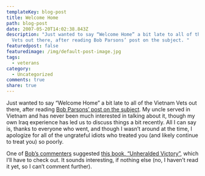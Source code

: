 ```yaml
---
templateKey: blog-post
title: Welcome Home
path: blog-post
date: 2007-05-20T14:02:38.843Z
description: "Just wanted to say “Welcome Home” a bit late to all of the Vietnam
  Vets out there, after reading Bob Parsons’ post on the subject. "
featuredpost: false
featuredimage: /img/default-post-image.jpg
tags:
  - veterans
category:
  - Uncategorized
comments: true
share: true
---
```

<!--StartFragment-->

Just wanted to say “Welcome Home” a bit late to all of the Vietnam Vets out there, after reading [Bob Parsons’ post on the subject](http://www.bobparsons.com/Welcomehome.html). My uncle served in Vietnam and has never been much interested in talking about it, though my own Iraq experience has led us to discuss things a bit recently. All I can say is, thanks to everyone who went, and though I wasn’t around at the time, I apologize for all of the ungrateful idiots who treated you (and likely continue to treat you) so poorly.

One of [Bob’s commenters](http://www.bobparsons.com/Welcomehome.html) suggested [this book, “Unheralded Victory”](http://www.amazon.com/Unheralded-Victory-Defeat-Vietnamese-1961-1973/dp/0891418660/ref=pd_bbs_sr_1/103-3214816-1975838?ie=UTF8&s=books&qid=1179687485&sr=8-1), which I’ll have to check out. It sounds interesting, if nothing else (no, I haven’t read it yet, so I can’t comment further).

<!--EndFragment-->